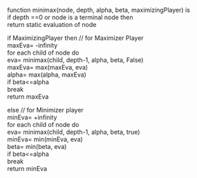 function minimax(node, depth, alpha, beta, maximizingPlayer) is  
if depth ==0 or node is a terminal node then  
return static evaluation of node  
  
if MaximizingPlayer then      // for Maximizer Player  
   maxEva= -infinity            
   for each child of node do  
   eva= minimax(child, depth-1, alpha, beta, False)  
  maxEva= max(maxEva, eva)   
  alpha= max(alpha, maxEva)      
   if beta<=alpha  
 break  
 return maxEva  
    
else                         // for Minimizer player  
   minEva= +infinity   
   for each child of node do  
   eva= minimax(child, depth-1, alpha, beta, true)  
   minEva= min(minEva, eva)   
   beta= min(beta, eva)  
    if beta<=alpha  
  break          
 return minEva  
